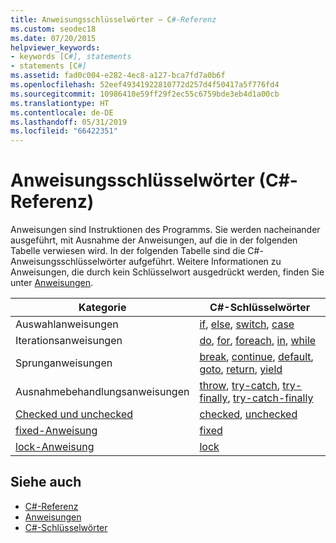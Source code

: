 ```yaml
---
title: Anweisungsschlüsselwörter – C#-Referenz
ms.custom: seodec18
ms.date: 07/20/2015
helpviewer_keywords:
- keywords [C#], statements
- statements [C#]
ms.assetid: fad0c004-e282-4ec8-a127-bca7fd7a0b6f
ms.openlocfilehash: 52eef49341922810772d257d4f50417a5f776fd4
ms.sourcegitcommit: 10986410e59ff29f2ec55c6759bde3eb4d1a00cb
ms.translationtype: HT
ms.contentlocale: de-DE
ms.lasthandoff: 05/31/2019
ms.locfileid: "66422351"
---
```

# <a name="statement-keywords-c-reference"></a>Anweisungsschlüsselwörter (C#-Referenz)

Anweisungen sind Instruktionen des Programms. Sie werden nacheinander ausgeführt, mit Ausnahme der Anweisungen, auf die in der folgenden Tabelle verwiesen wird. In der folgenden Tabelle sind die C#-Anweisungsschlüsselwörter aufgeführt. Weitere Informationen zu Anweisungen, die durch kein Schlüsselwort ausgedrückt werden, finden Sie unter [Anweisungen](../../programming-guide/statements-expressions-operators/statements.md).

|Kategorie|C#-Schlüsselwörter|
|--------------|------------------|
|Auswahlanweisungen|[if](if-else.md), [else](if-else.md), [switch](switch.md), [case](switch.md)|
|Iterationsanweisungen|[do](do.md), [for](for.md), [foreach](foreach-in.md), [in](foreach-in.md), [while](while.md)|
|Sprunganweisungen|[break](break.md), [continue](continue.md), [default](switch.md), [goto](goto.md), [return](return.md), [yield](yield.md)|
|Ausnahmebehandlungsanweisungen|[throw](throw.md), [try-catch](try-catch.md), [try-finally](try-finally.md), [try-catch-finally](try-catch-finally.md)|
|[Checked und unchecked](checked-and-unchecked.md)|[checked](checked.md), [unchecked](unchecked.md)|
[fixed-Anweisung](fixed-statement.md)|[fixed](fixed-statement.md)|
|[lock-Anweisung](lock-statement.md)|[lock](lock-statement.md)|

## <a name="see-also"></a>Siehe auch

- [C#-Referenz](../index.md)
- [Anweisungen](../../programming-guide/statements-expressions-operators/statements.md)
- [C#-Schlüsselwörter](index.md)
